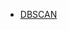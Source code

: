 * [DBSCAN](https://axk51013.medium.com/%E4%B8%8D%E8%A6%81%E5%86%8D%E7%94%A8k-means-%E8%B6%85%E5%AF%A6%E7%94%A8%E5%88%86%E7%BE%A4%E6%B3%95dbscan%E8%A9%B3%E8%A7%A3-a33fa287c0e)